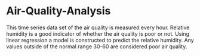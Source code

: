 # Air-Quality-Analysis
This  time series data set of the air quality is  measured every hour. Relative humidity is a good indicator of whether the air quality is poor or not. Using linear regression a model is constructed to predict the relative humidity. Any values outside of the normal range 30-60 are considered poor air quality. 
